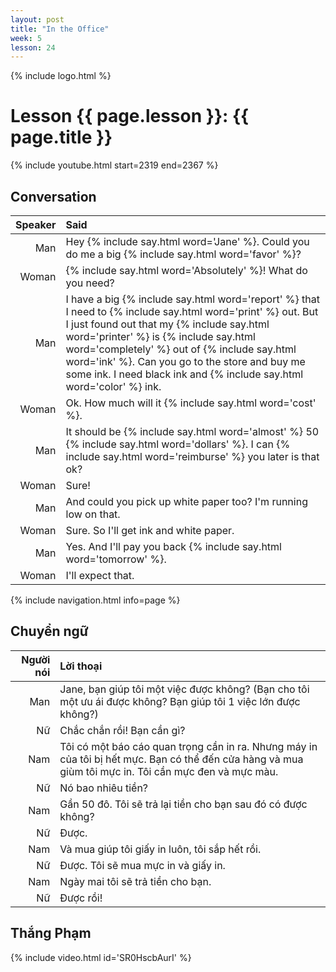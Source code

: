 ```yaml
---
layout: post
title: "In the Office"
week: 5
lesson: 24
---
```


{% include logo.html %}

# Lesson {{ page.lesson }}: {{ page.title }}

{% include youtube.html start=2319 end=2367 %}

## Conversation

Speaker | Said
---: | :---
Man | Hey {% include say.html word='Jane' %}. Could you do me a big {% include say.html word='favor' %}?
Woman | {% include say.html word='Absolutely' %}! What do you need?
Man | I have a big {% include say.html word='report' %} that I need to {% include say.html word='print' %} out. But I just found out that my {% include say.html word='printer' %} is {% include say.html word='completely' %} out of {% include say.html word='ink' %}. Can you go to the store and buy me some ink. I need black ink and {% include say.html word='color' %} ink.
Woman | Ok. How much will it {% include say.html word='cost' %}.
Man | It should be {% include say.html word='almost' %} 50 {% include say.html word='dollars' %}. I can {% include say.html word='reimburse' %} you later is that ok?
Woman | Sure!
Man | And could you pick up white paper too? I'm running low on that.
Woman | Sure. So I'll get ink and white paper.
Man | Yes. And I'll pay you back {% include say.html word='tomorrow' %}.
Woman | I'll expect that.

{% include navigation.html info=page %}

## Chuyển ngữ

Người nói | Lời thoại
---: | :---
Man | Jane, bạn giúp tôi một việc được không? (Bạn cho tôi một ưu ái được không? Bạn giúp tôi 1 việc lớn được không?)
Nữ | Chắc chắn rồi! Bạn cần gì?
Nam | Tôi có một báo cáo quan trọng cần in ra. Nhưng máy in của tôi bị hết mực. Bạn có thể đến cửa hàng và mua giùm tôi mực in. Tôi cần mực đen và mực màu.
Nữ | Nó bao nhiêu tiền?
Nam | Gần 50 đô. Tôi sẽ trả lại tiền cho bạn sau đó có được không?
Nữ | Được.
Nam | Và mua giúp tôi giấy in luôn, tôi sắp hết rồi.
Nữ | Được. Tôi sẽ mua mực in và giấy in.
Nam | Ngày mai tôi sẽ trả tiền cho bạn.
Nữ | Được rồi!

## Thắng Phạm

{% include video.html id='SR0HscbAurI' %}
